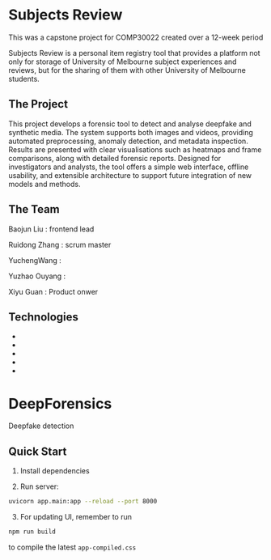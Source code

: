 # Subjects Review

This was a capstone project for COMP30022 created over a 12-week period

Subjects Review is a personal item registry tool that provides a platform not only for storage of University of Melbourne subject experiences and reviews, but for the sharing of them with other University of Melbourne students.

## The Project

This project develops a forensic tool to detect and analyse deepfake and synthetic media. The system supports both images and videos, providing automated preprocessing, anomaly detection, and metadata inspection. Results are presented with clear visualisations such as heatmaps and frame comparisons, along with detailed forensic reports. Designed for investigators and analysts, the tool offers a simple web interface, offline usability, and extensible architecture to support future integration of new models and methods.

## The Team

Baojun Liu : frontend lead

Ruidong Zhang : scrum master

YuchengWang : 

Yuzhao Ouyang :  

Xiyu Guan : Product onwer

## Technologies

- 
- 
- 
- 
- 
# DeepForensics

Deepfake detection

## Quick Start

1. Install dependencies

2. Run server:
```bash
uvicorn app.main:app --reload --port 8000
```

3. For updating UI, remember to run 
```bash
npm run build
``` 
to compile the latest `app-compiled.css`
